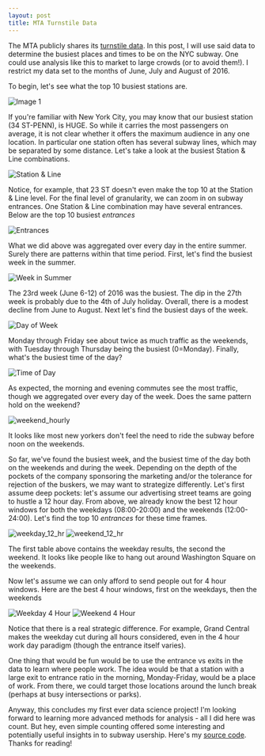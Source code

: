 ```yaml
---
layout: post
title: MTA Turnstile Data
---
```


The MTA publicly shares its [turnstile data](http://web.mta.info/developers/turnstile.html). In this post, I will use said data to determine the busiest places and times to be on the NYC subway. One could use analysis like this to market to large crowds (or to avoid them!). I restrict my data set to the months of June, July and August of 2016.

To begin, let's see what the top 10 busiest stations are.

![Image 1](https://raw.githubusercontent.com/michaelaaroncantrell/michaelaaroncantrell.github.io/master/_posts/Agg_exit.png)


If you're familiar with New York City, you may know that our busiest station (34 ST-PENN), is HUGE. So while it carries the most passengers on average, it is not clear whether it offers the maximum audience in any one location. In particular one station often has several subway lines, which may be separated by some distance. Let's take a look at the busiest Station & Line combinations.

![Station & Line](https://raw.githubusercontent.com/michaelaaroncantrell/michaelaaroncantrell.github.io/master/_posts/Agg_station_line.png)

Notice, for example, that 23 ST doesn't even make the top 10 at the Station & Line level. For the final level of granularity, we can zoom in on subway entrances. One Station & Line combination may have several entrances. Below are the top 10 busiest *entrances*

![Entrances](https://raw.githubusercontent.com/michaelaaroncantrell/michaelaaroncantrell.github.io/master/_posts/Agg_exit.png)

What we did above was aggregated over every day in the entire summer. Surely there are patterns within that time period. First, let's find the busiest week in the summer.

![Week in Summer](https://raw.githubusercontent.com/michaelaaroncantrell/michaelaaroncantrell.github.io/master/_posts/Week_in_year.png)

The 23rd week (June 6-12) of 2016 was the busiest. The dip in the 27th week is probably due to the 4th of July holiday. Overall, there is a modest decline from June to August. Next let's find the busiest days of the week.

![Day of Week](https://raw.githubusercontent.com/michaelaaroncantrell/michaelaaroncantrell.github.io/master/_posts/Day_of_week.png)

Monday through Friday see about twice as much traffic as the weekends, with Tuesday through Thursday being the busiest (0=Monday). Finally, what's the busiest time of the day?

![Time of Day](https://raw.githubusercontent.com/michaelaaroncantrell/michaelaaroncantrell.github.io/master/_posts/Time_of_day.png)

As expected, the morning and evening commutes see the most traffic, though we aggregated over every day of the week. Does the same pattern hold on the weekend?

![weekend_hourly](https://raw.githubusercontent.com/michaelaaroncantrell/michaelaaroncantrell.github.io/master/_posts/Weekend_hourly.png)

It looks like most new yorkers don't feel the need to ride the subway before noon on the weekends.

So far, we've found the busiest week, and the busiest time of the day both on the weekends and during the week. Depending on the depth of the pockets of the company sponsoring the marketing and/or the tolerance for rejection of the buskers, we may want to strategize differently. Let's first assume deep pockets: let's assume our advertising street teams are going to hustle a 12 hour day. From above, we already know the best 12 hour windows for both the weekdays (08:00-20:00) and the weekends (12:00-24:00). Let's find the top 10 *entrances* for these time frames. 

![weekday_12_hr](https://raw.githubusercontent.com/michaelaaroncantrell/michaelaaroncantrell.github.io/master/_posts/weekday_12_hr.png)
![weekend_12_hr](https://raw.githubusercontent.com/michaelaaroncantrell/michaelaaroncantrell.github.io/master/_posts/weekend_12_hr.png)

The first table above contains the weekday results, the second the weekend. It looks like people like to hang out around Washington Square on the weekends.

Now let's assume we can only afford to send people out for 4 hour windows. Here are the best 4 hour windows, first on the weekdays, then the weekends

![Weekday 4 Hour](https://raw.githubusercontent.com/michaelaaroncantrell/michaelaaroncantrell.github.io/master/_posts/weekday_4_hr.png)
![Weekend 4 Hour](https://raw.githubusercontent.com/michaelaaroncantrell/michaelaaroncantrell.github.io/master/_posts/weekend_4_hr.png)

Notice that there is a real strategic difference. For example, Grand Central makes the weekday cut during all hours considered, even in the 4 hour work day paradigm (though the entrance itself varies).

One thing that would be fun would be to use the entrance vs exits in the data to learn where people work. The idea would be that a station with a large exit to entrance ratio in the morning, Monday-Friday, would be a place of work. From there, we could target those locations around the lunch break (perhaps at busy intersections or parks).

Anyway, this concludes my first ever data science project! I'm looking forward to learning more advanced methods for analysis - all I did here was count. But hey, even simple counting offered some interesting and potentially useful insights in to subway usership. Here's my [source code](http://localhost:8888/notebooks/ds/metis/metisgh/Metis-Project1/MTA_Final.ipynb). Thanks for reading!

